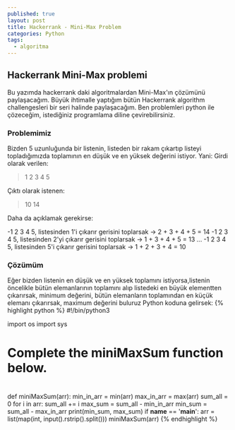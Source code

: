 ```yaml
---
published: true
layout: post
title: Hackerrank - Mini-Max Problem
categories: Python
tags:
  - algoritma
---
```

## Hackerrank Mini-Max problemi

Bu yazımda hackerrank daki algoritmalardan Mini-Max'ın çözümünü paylaşacağım. Büyük ihtimalle yaptığım bütün Hackerrank algorithm challengesleri bir seri halinde paylaşacağım. Ben problemleri python ile çözeceğim, istediğiniz programlama diline çevirebilirsiniz.

### Problemimiz

Bizden 5 uzunluğunda bir listenin, listeden bir rakam çıkartıp listeyi topladığımızda toplamının en düşük ve en yüksek değerini istiyor. Yani:
Girdi olarak verilen:
> 1 2 3 4 5

Çıktı olarak istenen:
> 10 14

Daha da açıklamak gerekirse:

-1 2 3 4 5, listesinden 1'i çıkarır gerisini toplarsak -> 2 + 3 + 4 + 5 = 14
-1 2 3 4 5, listesinden 2'yi çıkarır gerisini toplarsak -> 1 + 3 + 4 + 5 = 13
...
-1 2 3 4 5, listesinden 5'i çıkarır gerisini toplarsak -> 1 + 2 + 3 + 4 = 10

### Çözümüm

Eğer bizden listenin en düşük ve en yüksek toplamını istiyorsa,listenin öncelikle bütün elemanlarının toplamını alıp listedeki en büyük elementten çıkarırsak, minimum değerini, bütün elemanların toplamından en küçük elemanı çıkarırsak, maximum değerini buluruz
Python koduna gelirsek:
{% highlight python %}
#!/bin/python3

import os
import sys

#
# Complete the miniMaxSum function below.
#
def miniMaxSum(arr):
    min_in_arr = min(arr)
    max_in_arr = max(arr) 
    sum_all = 0
    for i in arr:
        sum_all += i
    max_sum = sum_all - min_in_arr
    min_sum = sum_all - max_in_arr
    print(min_sum, max_sum)
if __name__ == '__main__':
    arr = list(map(int, input().rstrip().split()))
    miniMaxSum(arr)
{% endhighlight %}
